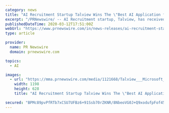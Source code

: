 ```yaml
---
category: news
title: "AI Recruitment Startup Talview Wins The \"Best AI Application for Societal Impact\" Recognition at Microsoft's AI Awards 2.0"
excerpt: "/PRNewswire/ -- AI Recruitment startup, Talview, has received the prestigious \"Best AI Application for Societal Impact\" award in the partner category in"
publishedDateTime: 2020-03-12T17:51:00Z
webUrl: "https://www.prnewswire.com/in/news-releases/ai-recruitment-startup-talview-wins-the-best-ai-application-for-societal-impact-recognition-at-microsoft-s-ai-awards-2-0-875582027.html"
type: article

provider:
  name: PR Newswire
  domain: prnewswire.com

topics:
  - AI

images:
  - url: "https://mma.prnewswire.com/media/1121668/Talview___Microsoft_AI_Awards.jpg?p=facebook"
    width: 1198
    height: 628
    title: "AI Recruitment Startup Talview Wins The \"Best AI Application for Societal Impact\" Recognition at Microsoft's AI Awards 2.0"

secured: "BPMc89pvPfRTb7xCSU7UFBz6+91Ssb70rZKNR/8NbeoVG0J+Q9xodufpFof45dgJHX9ZdA71AsDJ3tsMt5EdiQBi71ZOZL7rqhDTdOKBYH5/4P7VkOuvmWeUlc0pll2kic9znn9oVRdZKhdxNAJ9/TixVBtOKmbf4twCHYI+LE89JazKGm3h3eTNf1mjV/iJd57IGRou66jS0GhcvSyBfhQrcdFv3+Zl1OKo6m4U4EeNEPTm8/Jnox0S+8scXSYOTxf/9Yf4Lv70qDLMmvOgkrlRQeOZYK1UcfQBEco/0lGWnemuRoKtHhmmSmy1H060;/tPM0tkFo4J4C2uWt6FSYw=="
---
```


